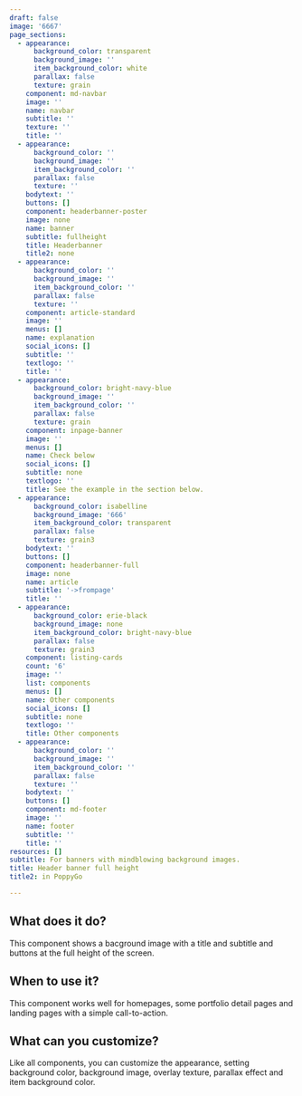 ```yaml
---
draft: false
image: '6667'
page_sections:
  - appearance:
      background_color: transparent
      background_image: ''
      item_background_color: white
      parallax: false
      texture: grain
    component: md-navbar
    image: ''
    name: navbar
    subtitle: ''
    texture: ''
    title: ''
  - appearance:
      background_color: ''
      background_image: ''
      item_background_color: ''
      parallax: false
      texture: ''
    bodytext: ''
    buttons: []
    component: headerbanner-poster
    image: none
    name: banner
    subtitle: fullheight
    title: Headerbanner
    title2: none
  - appearance:
      background_color: ''
      background_image: ''
      item_background_color: ''
      parallax: false
      texture: ''
    component: article-standard
    image: ''
    menus: []
    name: explanation
    social_icons: []
    subtitle: ''
    textlogo: ''
    title: ''
  - appearance:
      background_color: bright-navy-blue
      background_image: ''
      item_background_color: ''
      parallax: false
      texture: grain
    component: inpage-banner
    image: ''
    menus: []
    name: Check below
    social_icons: []
    subtitle: none
    textlogo: ''
    title: See the example in the section below.
  - appearance:
      background_color: isabelline
      background_image: '666'
      item_background_color: transparent
      parallax: false
      texture: grain3
    bodytext: ''
    buttons: []
    component: headerbanner-full
    image: none
    name: article
    subtitle: '->frompage'
    title: ''
  - appearance:
      background_color: erie-black
      background_image: none
      item_background_color: bright-navy-blue
      parallax: false
      texture: grain3
    component: listing-cards
    count: '6'
    image: ''
    list: components
    menus: []
    name: Other components
    social_icons: []
    subtitle: none
    textlogo: ''
    title: Other components
  - appearance:
      background_color: ''
      background_image: ''
      item_background_color: ''
      parallax: false
      texture: ''
    bodytext: ''
    buttons: []
    component: md-footer
    image: ''
    name: footer
    subtitle: ''
    title: ''
resources: []
subtitle: For banners with mindblowing background images.
title: Header banner full height
title2: in PoppyGo

---
```


## What does it do?
This component shows a bacground image with a title and subtitle and buttons at the full height of the screen.

## When to use it?
This component works well for homepages, some portfolio detail pages and landing pages with a simple call-to-action.

## What can you customize?
Like all components, you can customize the appearance, setting background color, background image, overlay texture, parallax effect and item background color.

